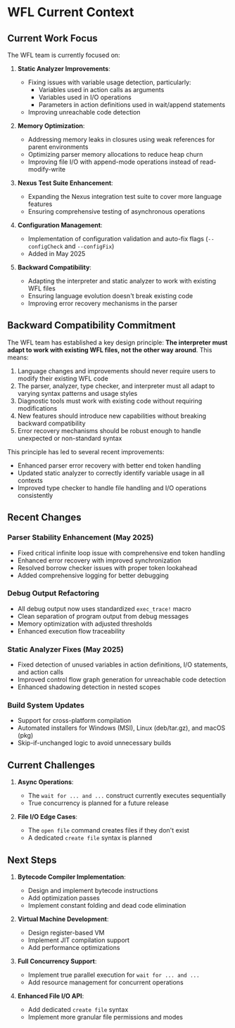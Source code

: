 # WFL Current Context

## Current Work Focus

The WFL team is currently focused on:

1. **Static Analyzer Improvements**:
   - Fixing issues with variable usage detection, particularly:
     - Variables used in action calls as arguments
     - Variables used in I/O operations
     - Parameters in action definitions used in wait/append statements
   - Improving unreachable code detection

2. **Memory Optimization**:
   - Addressing memory leaks in closures using weak references for parent environments
   - Optimizing parser memory allocations to reduce heap churn
   - Improving file I/O with append-mode operations instead of read-modify-write

3. **Nexus Test Suite Enhancement**:
   - Expanding the Nexus integration test suite to cover more language features
   - Ensuring comprehensive testing of asynchronous operations

4. **Configuration Management**:
   - Implementation of configuration validation and auto-fix flags (`--configCheck` and `--configFix`)
   - Added in May 2025

5. **Backward Compatibility**:
   - Adapting the interpreter and static analyzer to work with existing WFL files
   - Ensuring language evolution doesn't break existing code
   - Improving error recovery mechanisms in the parser

## Backward Compatibility Commitment

The WFL team has established a key design principle: **The interpreter must adapt to work with existing WFL files, not the other way around**. This means:

1. Language changes and improvements should never require users to modify their existing WFL code
2. The parser, analyzer, type checker, and interpreter must all adapt to varying syntax patterns and usage styles
3. Diagnostic tools must work with existing code without requiring modifications
4. New features should introduce new capabilities without breaking backward compatibility
5. Error recovery mechanisms should be robust enough to handle unexpected or non-standard syntax

This principle has led to several recent improvements:
- Enhanced parser error recovery with better end token handling
- Updated static analyzer to correctly identify variable usage in all contexts
- Improved type checker to handle file handling and I/O operations consistently

## Recent Changes

### Parser Stability Enhancement (May 2025)
- Fixed critical infinite loop issue with comprehensive end token handling
- Enhanced error recovery with improved synchronization
- Resolved borrow checker issues with proper token lookahead
- Added comprehensive logging for better debugging

### Debug Output Refactoring
- All debug output now uses standardized `exec_trace!` macro
- Clean separation of program output from debug messages
- Memory optimization with adjusted thresholds
- Enhanced execution flow traceability

### Static Analyzer Fixes (May 2025)
- Fixed detection of unused variables in action definitions, I/O statements, and action calls
- Improved control flow graph generation for unreachable code detection
- Enhanced shadowing detection in nested scopes

### Build System Updates
- Support for cross-platform compilation
- Automated installers for Windows (MSI), Linux (deb/tar.gz), and macOS (pkg)
- Skip-if-unchanged logic to avoid unnecessary builds

## Current Challenges

1. **Async Operations**:
   - The `wait for ... and ...` construct currently executes sequentially
   - True concurrency is planned for a future release

2. **File I/O Edge Cases**:
   - The `open file` command creates files if they don't exist
   - A dedicated `create file` syntax is planned

## Next Steps

1. **Bytecode Compiler Implementation**:
   - Design and implement bytecode instructions
   - Add optimization passes
   - Implement constant folding and dead code elimination

2. **Virtual Machine Development**:
   - Design register-based VM
   - Implement JIT compilation support
   - Add performance optimizations

3. **Full Concurrency Support**:
   - Implement true parallel execution for `wait for ... and ...`
   - Add resource management for concurrent operations

4. **Enhanced File I/O API**:
   - Add dedicated `create file` syntax
   - Implement more granular file permissions and modes